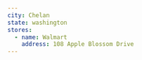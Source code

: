 ```yaml
---
city: Chelan
state: washington
stores:
  - name: Walmart
    address: 108 Apple Blossom Drive
---
```

